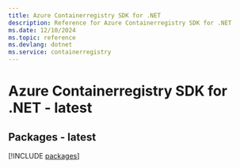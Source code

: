```yaml
---
title: Azure Containerregistry SDK for .NET
description: Reference for Azure Containerregistry SDK for .NET
ms.date: 12/10/2024
ms.topic: reference
ms.devlang: dotnet
ms.service: containerregistry
---
```

# Azure Containerregistry SDK for .NET - latest
## Packages - latest
[!INCLUDE [packages](containerregistry-index.md)]